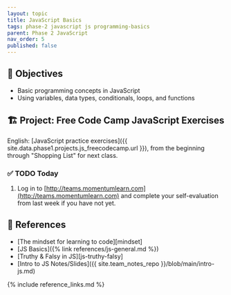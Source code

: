 ```yaml
---
layout: topic
title: JavaScript Basics
tags: phase-2 javascript js programming-basics
parent: Phase 2 JavaScript
nav_order: 5
published: false
---
```


## 🎯 Objectives

- Basic programming concepts in JavaScript
- Using variables, data types, conditionals, loops, and functions

## 🏗️ Project: Free Code Camp JavaScript Exercises

English:
[JavaScript practice exercises]({{ site.data.phase1.projects.js_freecodecamp.url }}), from the beginning through "Shopping List" for next class.


### ✅ TODO Today

1. Log in to [http://teams.momentumlearn.com](http://teams.momentumlearn.com) and complete your self-evaluation from last week if you have not yet.

## 🔖 References

- [The mindset for learning to code][mindset]
- [JS Basics]({% link references/js-general.md %})
- [Truthy & Falsy in JS][js-truthy-falsy]
- [Intro to JS Notes/Slides]({{ site.team_notes_repo }}/blob/main/intro-js.md)

{% include reference_links.md %}
